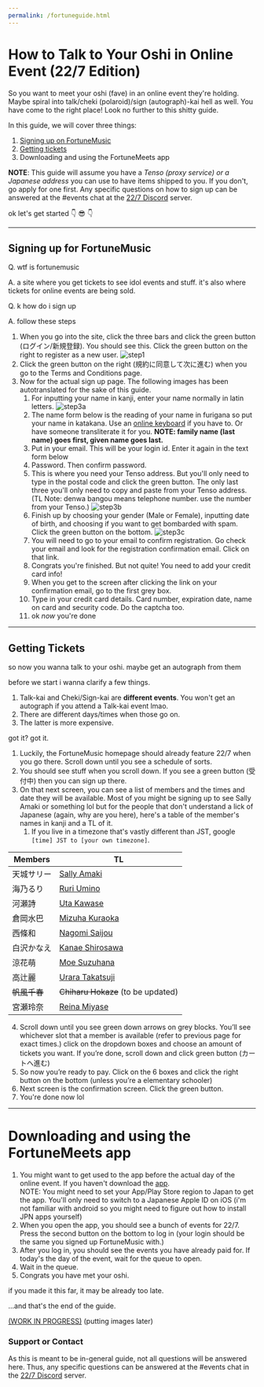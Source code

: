 ```yaml
---
permalink: /fortuneguide.html
---
```


# How to Talk to Your Oshi in Online Event (22/7 Edition)

So you want to meet your oshi (fave) in an online event they're holding. Maybe spiral into talk/cheki (polaroid)/sign (autograph)-kai hell as well.
You have come to the right place! Look no further to this shitty guide. 

In this guide, we will cover three things:

1. [Signing up on FortuneMusic](#signing-up-for-fortunemeets)
2. [Getting tickets](#getting-tickets)
3. Downloading and using the FortuneMeets app

**NOTE**: This guide will assume you have a _Tenso (proxy service) or a Japanese address_ you can use to have items shipped to you. If you don't, go apply for one first. 
Any specific questions on how to sign up can be answered at the #events chat at the [22/7 Discord](https://discord.gg/227) server.

ok let's get started :point_down: :sunglasses: :point_down: 

* * *

## Signing up for FortuneMusic

Q. wtf is fortunemusic

A. a site where you get tickets to see idol events and stuff. it's also where tickets for online events are being sold.

Q. k how do i sign up

A. follow these steps

1. When you go into the site, click the three bars and click the green button (ログイン/新規登録). You should see this. Click the green button on the right to register as a new user.
![step1](https://i.imgur.com/wqBzV0z.png)
2. Click the green button on the right (規約に同意して次に進む) when you go to the Terms and Conditions page.
3. Now for the actual sign up page. The following images has been autotranslated for the sake of this guide.
   1. For inputting your name in kanji, enter your name normally in latin letters.
![step3a](https://i.imgur.com/mCVaKn1.png)
   2. The name form below is the reading of your name in furigana so put your name in katakana. Use an [online keyboard](https://www.lexilogos.com/keyboard/katakana.htm) if you have to. Or have someone transliterate it for you. **NOTE: family name (last name) goes first, given name goes last.**
   3. Put in your email. This will be your login id. Enter it again in the text form below
   4. Password. Then confirm password.
   5. This is where you need your Tenso address. But you'll only need to type in the postal code and click the green button. The only last three you'll only need to copy and paste from your Tenso address. (TL Note: denwa bangou means telephone number. use the number from your Tenso.)
![step3b](https://i.imgur.com/buIxbvp.png)
   6. Finish up by choosing your gender (Male or Female), inputting date of birth, and choosing if you want to get bombarded with spam. Click the green button on the bottom.
![step3c](https://i.imgur.com/6xUDoP7.png)
   7. You will need to go to your email to confirm registration. Go check your email and look for the registration confirmation email. Click on that link.
   8. Congrats you're finished. But not quite! You need to add your credit card info!
   9. When you get to the screen after clicking the link on your confirmation email, go to the first grey box.
   10. Type in your credit card details. Card number, expiration date, name on card and security code. Do the captcha too.
   11. ok *now* you're done

* * *

## Getting Tickets
so now you wanna talk to your oshi. maybe get an autograph from them

before we start i wanna clarify a few things. 

1. Talk-kai and Cheki/Sign-kai are **different events**. You won't get an autograph if you attend a Talk-kai event lmao.
2. There are different days/times when those go on.
3. The latter is more expensive. 

got it? got it.

1. Luckily, the FortuneMusic homepage should already feature 22/7 when you go there. Scroll down until you see a schedule of sorts.
2. You should see stuff when you scroll down. If you see a green button (受付中) then you can sign up there. 
3. On that next screen, you can see a list of members and the times and date they will be available. Most of you might be signing up to see Sally Amaki or something lol but for the people that don't understand a lick of Japanese (again, why are you here), here's a table of the member's names in kanji and a TL of it.
   1. If you live in a timezone that's vastly different than JST, google `[time] JST to [your own timezone]`. 

| Members | TL |
| --- | --- |
| 天城サリー | [Sally Amaki](https://nanabunnonijyuuni.fandom.com/wiki/Sally_Amaki)| 
| 海乃るり | [Ruri Umino](https://nanabunnonijyuuni.fandom.com/wiki/Ruri_Umino) |
| 河瀬詩 | [Uta Kawase](https://nanabunnonijyuuni.fandom.com/wiki/Uta_Kawase) |
| 倉岡水巴 | [Mizuha Kuraoka](https://nanabunnonijyuuni.fandom.com/wiki/Mizuha_Kuraoka) |
| 西條和 | [Nagomi Saijou](https://nanabunnonijyuuni.fandom.com/wiki/Nagomi_Saijo) |
| 白沢かなえ | [Kanae Shirosawa](https://nanabunnonijyuuni.fandom.com/wiki/Kanae_Shirosawa) |
| 涼花萌 | [Moe Suzuhana](https://nanabunnonijyuuni.fandom.com/wiki/Moe_Suzuhana) |
| 高辻麗 | [Urara Takatsuji](https://nanabunnonijyuuni.fandom.com/wiki/Urara_Takatsuji)|
| ~~帆風千春~~ | ~~Chiharu Hokaze~~ (to be updated) |
| 宮瀬玲奈 | [Reina Miyase](https://nanabunnonijyuuni.fandom.com/wiki/Reina_Miyase) | 

4. Scroll down until you see green down arrows on grey blocks. You’ll see whichever slot that a member is available (refer to previous page for exact times.)  click on the dropdown boxes and choose an amount of tickets you want. If you’re done, scroll down and click green button (カートへ進む) 
5. So now you’re ready to pay. Click on the 6 boxes and click the right button on the bottom (unless you’re a elementary schooler)   
6. Next screen is the confirmation screen. Click the green button.   
7. You're done now lol

* * *

# Downloading and using the FortuneMeets app

1. You might want to get used to the app before the actual day of the online event. If you haven't download the [app](https://www.fortunemusic.app/).   
   NOTE: You might need to set your App/Play Store region to Japan to get the app. You'll only need to switch to a Japanese Apple ID on iOS (i'm not familiar with android so you might need to figure out how to install JPN apps yourself)   
2. When you open the app, you should see a bunch of events for 22/7. Press the second button on the bottom to log in (your login should be the same you signed up FortuneMusic with.)
3. After you log in, you should see the events you have already paid for. If today's the day of the event, wait for the queue to open.
4. Wait in the queue.
5. Congrats you have met your oshi. 

if you made it this far, it may be already too late. 

...and that's the end of the guide.


[(WORK IN PROGRESS)](404.md) (putting images later)

### Support or Contact

As this is meant to be in-general guide, not all questions will be answered here. Thus, any specific questions can be answered at the #events chat in the [22/7 Discord](https://discord.gg/227) server.
